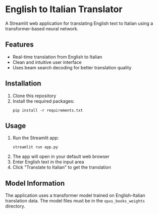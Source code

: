 # English to Italian Translator

A Streamlit web application for translating English text to Italian using a transformer-based neural network.

## Features

- Real-time translation from English to Italian
- Clean and intuitive user interface
- Uses beam search decoding for better translation quality

## Installation

1. Clone this repository
2. Install the required packages:
   ```
   pip install -r requirements.txt
   ```

## Usage

1. Run the Streamlit app:
   ```
   streamlit run app.py
   ```
2. The app will open in your default web browser
3. Enter English text in the input area
4. Click "Translate to Italian" to get the translation

## Model Information

The application uses a transformer model trained on English-Italian translation data. The model files must be in the `opus_books_weights` directory. 